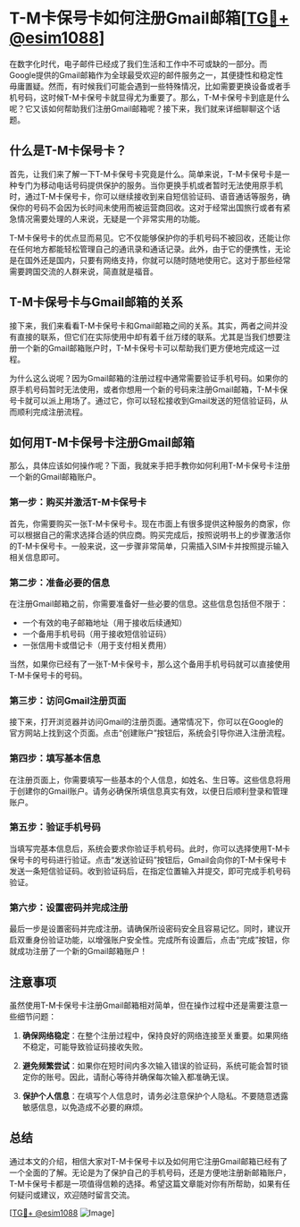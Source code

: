 # T-M卡保号卡如何注册Gmail邮箱[[TG💪+ @esim1088](https://t.me/s/esim1088)]

在数字化时代，电子邮件已经成了我们生活和工作中不可或缺的一部分。而Google提供的Gmail邮箱作为全球最受欢迎的邮件服务之一，其便捷性和稳定性毋庸置疑。然而，有时候我们可能会遇到一些特殊情况，比如需要更换设备或者手机号码，这时候T-M卡保号卡就显得尤为重要了。那么，T-M卡保号卡到底是什么呢？它又该如何帮助我们注册Gmail邮箱呢？接下来，我们就来详细聊聊这个话题。

## 什么是T-M卡保号卡？

首先，让我们来了解一下T-M卡保号卡究竟是什么。简单来说，T-M卡保号卡是一种专门为移动电话号码提供保护的服务。当你更换手机或者暂时无法使用原手机时，通过T-M卡保号卡，你可以继续接收到来自短信验证码、语音通话等服务，确保你的号码不会因为长时间未使用而被运营商回收。这对于经常出国旅行或者有紧急情况需要处理的人来说，无疑是一个非常实用的功能。

T-M卡保号卡的优点显而易见。它不仅能够保护你的手机号码不被回收，还能让你在任何地方都能轻松管理自己的通讯录和通话记录。此外，由于它的便携性，无论是在国外还是国内，只要有网络支持，你就可以随时随地使用它。这对于那些经常需要跨国交流的人群来说，简直就是福音。

## T-M卡保号卡与Gmail邮箱的关系

接下来，我们来看看T-M卡保号卡和Gmail邮箱之间的关系。其实，两者之间并没有直接的联系，但它们在实际使用中却有着千丝万缕的联系。尤其是当我们想要注册一个新的Gmail邮箱账户时，T-M卡保号卡可以帮助我们更方便地完成这一过程。

为什么这么说呢？因为Gmail邮箱的注册过程中通常需要验证手机号码。如果你的原手机号码暂时无法使用，或者你想用一个新的号码来注册Gmail邮箱，T-M卡保号卡就可以派上用场了。通过它，你可以轻松接收到Gmail发送的短信验证码，从而顺利完成注册流程。

## 如何用T-M卡保号卡注册Gmail邮箱

那么，具体应该如何操作呢？下面，我就来手把手教你如何利用T-M卡保号卡注册一个新的Gmail邮箱账户。

### 第一步：购买并激活T-M卡保号卡

首先，你需要购买一张T-M卡保号卡。现在市面上有很多提供这种服务的商家，你可以根据自己的需求选择合适的供应商。购买完成后，按照说明书上的步骤激活你的T-M卡保号卡。一般来说，这一步骤非常简单，只需插入SIM卡并按照提示输入相关信息即可。

### 第二步：准备必要的信息

在注册Gmail邮箱之前，你需要准备好一些必要的信息。这些信息包括但不限于：

- 一个有效的电子邮箱地址（用于接收后续通知）
- 一个备用手机号码（用于接收短信验证码）
- 一张信用卡或借记卡（用于支付相关费用）

当然，如果你已经有了一张T-M卡保号卡，那么这个备用手机号码就可以直接使用T-M卡保号卡的号码。

### 第三步：访问Gmail注册页面

接下来，打开浏览器并访问Gmail的注册页面。通常情况下，你可以在Google的官方网站上找到这个页面。点击“创建账户”按钮后，系统会引导你进入注册流程。

### 第四步：填写基本信息

在注册页面上，你需要填写一些基本的个人信息，如姓名、生日等。这些信息将用于创建你的Gmail账户。请务必确保所填信息真实有效，以便日后顺利登录和管理账户。

### 第五步：验证手机号码

当填写完基本信息后，系统会要求你验证手机号码。此时，你可以选择使用T-M卡保号卡的号码进行验证。点击“发送验证码”按钮后，Gmail会向你的T-M卡保号卡发送一条短信验证码。收到验证码后，在指定位置输入并提交，即可完成手机号码验证。

### 第六步：设置密码并完成注册

最后一步是设置密码并完成注册。请确保所设密码安全且容易记忆。同时，建议开启双重身份验证功能，以增强账户安全性。完成所有设置后，点击“完成”按钮，你就成功注册了一个新的Gmail邮箱账户！

## 注意事项

虽然使用T-M卡保号卡注册Gmail邮箱相对简单，但在操作过程中还是需要注意一些细节问题：

1. **确保网络稳定**：在整个注册过程中，保持良好的网络连接至关重要。如果网络不稳定，可能导致验证码接收失败。
   
2. **避免频繁尝试**：如果你在短时间内多次输入错误的验证码，系统可能会暂时锁定你的账号。因此，请耐心等待并确保每次输入都准确无误。

3. **保护个人信息**：在填写个人信息时，请务必注意保护个人隐私。不要随意透露敏感信息，以免造成不必要的麻烦。

## 总结

通过本文的介绍，相信大家对T-M卡保号卡以及如何用它注册Gmail邮箱已经有了一个全面的了解。无论是为了保护自己的手机号码，还是方便地注册新邮箱账户，T-M卡保号卡都是一项值得信赖的选择。希望这篇文章能对你有所帮助，如果有任何疑问或建议，欢迎随时留言交流。

[[TG💪+ @esim1088](https://t.me/s/esim1088) ![Image](https://i.postimg.cc/4NQfJmqS/Snipaste-2025-05-13-00-14-12.png)]